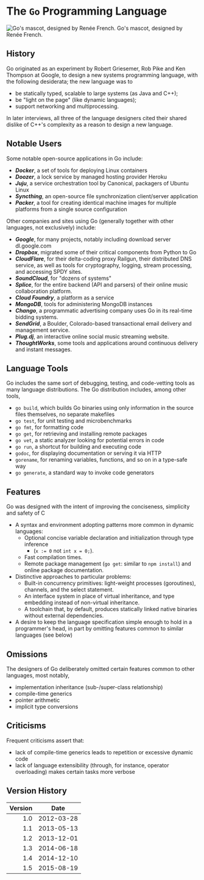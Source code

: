 The `Go` Programming Language
========================

![Go's mascot, designed by Renée French.](https://upload.wikimedia.org/wikipedia/commons/2/23/Golang.png)
Go's mascot, designed by Renée French.

History
------
Go originated as an experiment by Robert Griesemer, Rob Pike and Ken Thompson at Google, to design a new systems programming language, with the following desiderata; the new language was to

* be statically typed, scalable to large systems (as Java and C++);
* be "light on the page" (like dynamic languages);
* support networking and multiprocessing.

In later interviews, all three of the language designers cited their shared dislike of C++'s complexity as a reason to design a new language.

Notable Users
------------

Some notable open-source applications in Go include:

* ***Docker***, a set of tools for deploying Linux containers
* ***Doozer***, a lock service by managed hosting provider Heroku
* ***Juju***, a service orchestration tool by Canonical, packagers of Ubuntu Linux
* ***Syncthing***, an open-source file synchronization client/server application
* ***Packer***, a tool for creating identical machine images for multiple platforms from a single source configuration

Other companies and sites using Go (generally together with other languages, not exclusively) include:

* ***Google***, for many projects, notably including download server dl.google.com
* ***Dropbox***, migrated some of their critical components from Python to Go
* ***CloudFlare***, for their delta-coding proxy Railgun, their distributed DNS service, as well as tools for cryptography, logging, stream processing, and accessing SPDY sites.
* ***SoundCloud***, for "dozens of systems"
* ***Splice***, for the entire backend (API and parsers) of their online music collaboration platform.
* ***Cloud Foundry***, a platform as a service
* ***MongoDB***, tools for administering MongoDB instances
* ***Chango***, a programmatic advertising company uses Go in its real-time bidding systems.
* ***SendGrid***, a Boulder, Colorado-based transactional email delivery and management service.
* ***Plug.dj***, an interactive online social music streaming website.
* ***ThoughtWorks***, some tools and applications around continuous delivery and instant messages.

Language Tools
--------------
Go includes the same sort of debugging, testing, and code-vetting tools as many language distributions. The Go distribution includes, among other tools,

* `go build`, which builds Go binaries using only information in the source files themselves, no separate makefiles
* `go test`, for unit testing and microbenchmarks
* `go fmt`, for formatting code
* `go get`, for retrieving and installing remote packages
* `go vet`, a static analyzer looking for potential errors in code
* `go run`, a shortcut for building and executing code
* `godoc`, for displaying documentation or serving it via HTTP
* `gorename`, for renaming variables, functions, and so on in a type-safe way
* `go generate`, a standard way to invoke code generators

Features
------------
Go was designed with the intent of improving the conciseness, simplicity and safety of C

* A syntax and environment adopting patterns more common in dynamic languages:
  * Optional concise variable declaration and initialization through type inference
    * (`x := 0` not `int x = 0;`).
  * Fast compilation times.
  * Remote package management (`go get`: similar to `npm install`) and online package documentation.
* Distinctive approaches to particular problems:
  * Built-in concurrency primitives: light-weight processes (goroutines), channels, and the select statement.
  * An interface system in place of virtual inheritance, and type embedding instead of non-virtual inheritance.
  * A toolchain that, by default, produces statically linked native binaries without external dependencies.
* A desire to keep the language specification simple enough to hold in a programmer's head, in part by omitting features common to similar languages (see below)

Omissions
----------
The designers of Go deliberately omitted certain features common to other languages, most notably,

* implementation inheritance (sub-/super-class relationship)
* compile-time generics
* pointer arithmetic
* implicit type conversions

Criticisms
-----------
Frequent criticisms assert that:

* lack of compile-time generics leads to repetition or excessive dynamic code
* lack of language extensibility (through, for instance, operator overloading) makes certain tasks more verbose

Version History
------------

| Version | Date |
| -: | - |
| 1.0 | 2012-03-28 |
| 1.1 | 2013-05-13 |
| 1.2 | 2013-12-01 |
| 1.3 | 2014-06-18 |
| 1.4 | 2014-12-10 |
| 1.5 | 2015-08-19 |
